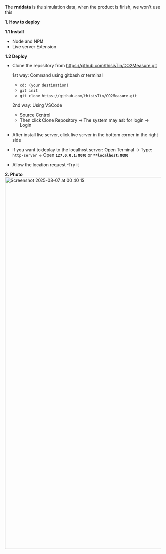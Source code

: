 The **rnddata** is the simulation data, when the product is finish, we won't use this

**1. How to deploy**

  **1.1 Install**
  
  - Node and NPM
  - Live server Extension

  **1.2 Deploy**
    
  - Clone the repository from https://github.com/thisisTin/CO2Measure.git

    1st way: Command using gitbash or terminal
      + `cd: (your destination)`
      + `git init`
      + `git clone https://github.com/thisisTin/CO2Measure.git`
    
    2nd way: Using VSCode
      + Source Control
      + Then click Clone Repository -> The system may ask for login -> Login
  - After install live server, click live server in the bottom corner in the right side
  - If you want to deplay to the localhost server:
    Open Terminal -> Type: `http-server` -> Open **`127.0.0.1:8080`** or **`**localhost:8080`**
  - Allow the location request
  -Try it

**2. Photo**
<img width="1920" height="1200" alt="Screenshot 2025-08-07 at 00 40 15" src="https://github.com/user-attachments/assets/13b7dbad-171b-4996-9ed6-51f649118814" />
